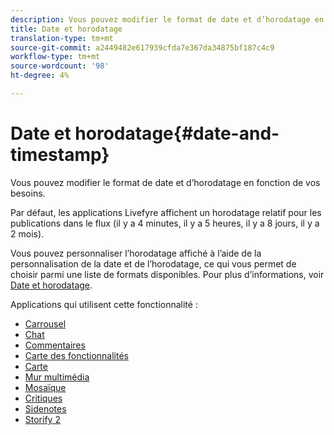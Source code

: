 ```yaml
---
description: Vous pouvez modifier le format de date et d’horodatage en fonction de vos besoins.
title: Date et horodatage
translation-type: tm+mt
source-git-commit: a2449482e617939cfda7e367da34875bf187c4c9
workflow-type: tm+mt
source-wordcount: '98'
ht-degree: 4%

---
```



# Date et horodatage{#date-and-timestamp}

Vous pouvez modifier le format de date et d’horodatage en fonction de vos besoins.

Par défaut, les applications Livefyre affichent un horodatage relatif pour les publications dans le flux (il y a 4 minutes, il y a 5 heures, il y a 8 jours, il y a 2 mois).

Vous pouvez personnaliser l’horodatage affiché à l’aide de la personnalisation de la date et de l’horodatage, ce qui vous permet de choisir parmi une liste de formats disponibles. Pour plus d’informations, voir [Date et horodatage](/help/using/c-features-livefyre/c-styling-features/c-date-and-timestamp.md).

Applications qui utilisent cette fonctionnalité :

* [Carrousel](/help/using/c-about-apps/c-carousel-app/c-carousel-app.md#c_carousel_app)
* [Chat](/help/using/c-about-apps/c-chat-app/c-chat-app.md#c_chat_app)
* [Commentaires](/help/using/c-about-apps/c-comments/c-comments.md)
* [Carte des fonctionnalités](/help/using/c-about-apps/c-feature-card-app/c-feature-card-app.md#c_feature_card_app)
* [Carte](/help/using/c-about-apps/c-map-app/c-map-app.md#c_map_app)
* [Mur multimédia](/help/using/c-about-apps/c-media-wall-app/c-media-wall-app.md#c_media_wall_app)
* [Mosaïque](/help/using/c-about-apps/c-mosaic-app/c-mosaic-app.md#c_mosaic_app)
* [Critiques](/help/using/c-about-apps/c-reviews-app/c-reviews-app.md#c_reviews_app)
* [Sidenotes](/help/using/c-about-apps/c-sidenotes-app/c-sidenotes-app.md#c_sidenotes_app)
* [Storify 2](/help/using/c-about-apps/c-storify2/c-storify2.md#c_storify2)

